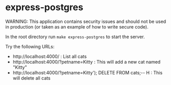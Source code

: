 # express-postgres

WARNING: This application contains security issues and should not be used in production (or taken as an example of how to write secure code).

In the root directory run `make express-postgres` to start the server.

Try the following URLs:

- http://localhost:4000/ : List all cats
- http://localhost:4000/?petname=Kitty : This will add a new cat named "Kitty"
- http://localhost:4000/?petname=Kitty'); DELETE FROM cats;-- H : This will delete all cats
